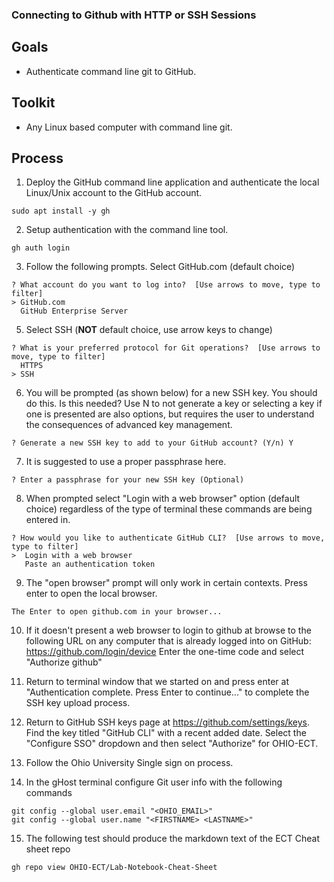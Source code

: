 ### Connecting to Github with HTTP or SSH Sessions

## Goals 

- Authenticate command line git to GitHub.

## Toolkit 

- Any Linux based computer with command line git.

## Process

1. Deploy the GitHub command line application and authenticate the local Linux/Unix account to the GitHub account.
```
sudo apt install -y gh
```

2. Setup authentication with the command line tool.

```
gh auth login
```

3. Follow the following prompts. Select GitHub.com (default choice)

```
? What account do you want to log into?  [Use arrows to move, type to filter]
> GitHub.com
  GitHub Enterprise Server
```

5. Select SSH (**NOT** default choice, use arrow keys to change)

```
? What is your preferred protocol for Git operations?  [Use arrows to move, type to filter]
  HTTPS
> SSH
```

6. You will be prompted (as shown below) for a new SSH key. You should do this. Is this needed?  Use N to not generate a key or selecting a key if one is presented are also options, but requires the user to understand the consequences of advanced key management.

```
? Generate a new SSH key to add to your GitHub account? (Y/n) Y
```

7. It is suggested to use a proper passphrase here.

```
? Enter a passphrase for your new SSH key (Optional)
```

8. When prompted select "Login with a web browser" option (default choice) regardless of the type of terminal these commands are being entered in.

```
? How would you like to authenticate GitHub CLI?  [Use arrows to move, type to filter]
>  Login with a web browser
   Paste an authentication token
```

9. The "open browser" prompt will only work in certain contexts. Press enter to open the local browser.  
```
The Enter to open github.com in your browser...  
```

10. If it doesn't present a web browser to login to github at browse to the following URL on any computer that is already logged into on GitHub: https://github.com/login/device  Enter the one-time code and select "Authorize github"


11. Return to terminal window that we started on and press enter at "Authentication complete. Press Enter to continue..." to complete the SSH key upload process.

12. Return to GitHub SSH keys page at https://github.com/settings/keys.  Find the key titled "GitHub CLI" with a recent added date.  Select the "Configure SSO" dropdown and then select "Authorize" for OHIO-ECT.

13. Follow the Ohio University Single sign on process.

14. In the gHost terminal configure Git user info with the following commands
```
git config --global user.email "<OHIO_EMAIL>"
git config --global user.name "<FIRSTNAME> <LASTNAME>"
```

15. The following test should produce the markdown text of the ECT Cheat sheet repo
```
gh repo view OHIO-ECT/Lab-Notebook-Cheat-Sheet
```
